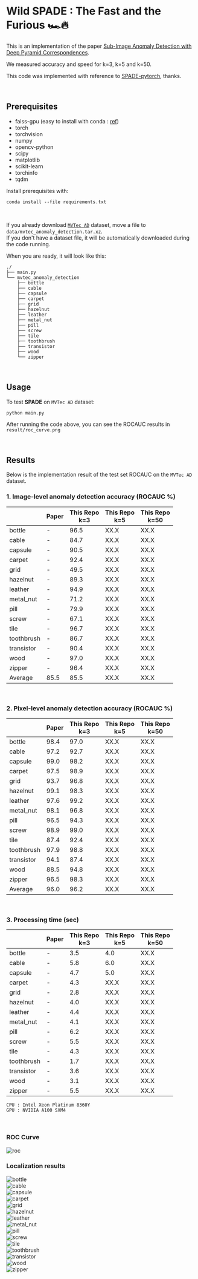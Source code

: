 # Wild SPADE : The Fast and the Furious 🏎🔥

This is an implementation of the paper [Sub-Image Anomaly Detection with Deep
Pyramid Correspondences](https://arxiv.org/pdf/2005.02357.pdf).

We measured accuracy and speed for k=3, k=5 and k=50.

This code was implemented with reference to [SPADE-pytorch](https://github.com/byungjae89/SPADE-pytorch), thanks.

<br/>

## Prerequisites

- faiss-gpu (easy to install with conda : [ref](https://github.com/facebookresearch/faiss/blob/main/INSTALL.md))
- torch
- torchvision
- numpy
- opencv-python
- scipy
- matplotlib
- scikit-learn
- torchinfo
- tqdm


Install prerequisites with:  
```
conda install --file requirements.txt
```

<br/>

If you already download [`MVTec AD`](https://www.mvtec.com/company/research/datasets/mvtec-ad/) dataset, move a file to `data/mvtec_anomaly_detection.tar.xz`.  
If you don't have a dataset file, it will be automatically downloaded during the code running.

When you are ready, it will look like this:
```
./
├── main.py
└── mvtec_anomaly_detection
    ├── bottle
    ├── cable
    ├── capsule
    ├── carpet
    ├── grid
    ├── hazelnut
    ├── leather
    ├── metal_nut
    ├── pill
    ├── screw
    ├── tile
    ├── toothbrush
    ├── transistor
    ├── wood
    └── zipper
```

<br/>

## Usage

To test **SPADE** on `MVTec AD` dataset:
```
python main.py
```

After running the code above, you can see the ROCAUC results in `result/roc_curve.png`

<br/>

## Results

Below is the implementation result of the test set ROCAUC on the `MVTec AD` dataset.  

### 1. Image-level anomaly detection accuracy (ROCAUC %)

| | Paper | This Repo<br/>k=3 | This Repo<br/>k=5 | This Repo<br/>k=50 |
| - | - | - | - | - |
| bottle | - | 96.5 | XX.X | XX.X |
| cable | - | 84.7 | XX.X | XX.X |
| capsule | - | 90.5 | XX.X | XX.X |
| carpet | - | 92.4 | XX.X | XX.X |
| grid | - | 49.5 | XX.X | XX.X |
| hazelnut | - | 89.3 | XX.X | XX.X |
| leather | - | 94.9 | XX.X | XX.X |
| metal_nut | - | 71.2 | XX.X | XX.X |
| pill | - | 79.9 | XX.X | XX.X |
| screw | - | 67.1 | XX.X | XX.X |
| tile | - | 96.7 | XX.X | XX.X |
| toothbrush | - | 86.7 | XX.X | XX.X |
| transistor | - | 90.4 | XX.X | XX.X |
| wood | - | 97.0 | XX.X | XX.X |
| zipper | - | 96.4 | XX.X | XX.X |
| Average | 85.5 | 85.5 | XX.X | XX.X |

<br/>

### 2. Pixel-level anomaly detection accuracy (ROCAUC %)

| | Paper | This Repo<br/>k=3 | This Repo<br/>k=5 | This Repo<br/>k=50 |
| - | - | - | - | - |
| bottle | 98.4 | 97.0 | XX.X | XX.X |
| cable | 97.2 | 92.7 | XX.X | XX.X |
| capsule | 99.0 | 98.2 | XX.X | XX.X |
| carpet | 97.5 | 98.9 | XX.X | XX.X |
| grid | 93.7 | 96.8 | XX.X | XX.X |
| hazelnut | 99.1 | 98.3 | XX.X | XX.X |
| leather | 97.6 | 99.2 | XX.X | XX.X |
| metal_nut | 98.1 | 96.8 | XX.X | XX.X |
| pill | 96.5 | 94.3 | XX.X | XX.X |
| screw | 98.9 | 99.0 | XX.X | XX.X |
| tile | 87.4 | 92.4 | XX.X | XX.X |
| toothbrush | 97.9 | 98.8 | XX.X | XX.X |
| transistor | 94.1 | 87.4 | XX.X | XX.X |
| wood | 88.5 | 94.8 | XX.X | XX.X |
| zipper | 96.5 | 98.3 | XX.X | XX.X |
| Average | 96.0 | 96.2 | XX.X | XX.X |

<br/>

### 3. Processing time (sec)

| | Paper | This Repo<br/>k=3 | This Repo<br/>k=5 | This Repo<br/>k=50 |
| - | - | - | - | - |
| bottle | - | 3.5 | 4.0 | XX.X |
| cable | - | 5.8 | 6.0 | XX.X |
| capsule | - | 4.7 | 5.0 | XX.X |
| carpet | - | 4.3 | XX.X | XX.X |
| grid | - | 2.8 | XX.X | XX.X |
| hazelnut | - | 4.0 | XX.X | XX.X |
| leather | - | 4.4 | XX.X | XX.X |
| metal_nut | - | 4.1 | XX.X | XX.X |
| pill | - | 6.2 | XX.X | XX.X |
| screw | - | 5.5 | XX.X | XX.X |
| tile | - | 4.3 | XX.X | XX.X |
| toothbrush | - | 1.7 | XX.X | XX.X |
| transistor | - | 3.6 | XX.X | XX.X |
| wood | - | 3.1 | XX.X | XX.X |
| zipper | - | 5.5 | XX.X | XX.X |

```
CPU : Intel Xeon Platinum 8360Y
GPU : NVIDIA A100 SXM4
```

<br/>

### ROC Curve 

![roc](./assets/roc_curve.png)

### Localization results  

![bottle](./assets/bottle_000.png)  
![cable](./assets/cable_000.png)  
![capsule](./assets/capsule_000.png)  
![carpet](./assets/carpet_000.png)  
![grid](./assets/grid_000.png)  
![hazelnut](./assets/hazelnut_000.png)  
![leather](./assets/leather_000.png)  
![metal_nut](./assets/metal_nut_000.png)  
![pill](./assets/pill_000.png)  
![screw](./assets/screw_000.png)  
![tile](./assets/tile_000.png)  
![toothbrush](./assets/toothbrush_000.png)  
![transistor](./assets/transistor_000.png)  
![wood](./assets/wood_000.png)  
![zipper](./assets/zipper_000.png)  
